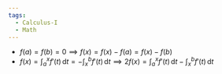 ```yaml
---
tags:
  - Calculus-I
  - Math
---
```

- $f(a)=f(b)=0\implies f(x)=f(x)-f(a)=f(x)-f(b)$
- $f(x)=\displaystyle\int_a^xf'(t)\,\mathrm{d}t=-\int_x^bf'(t)\,\mathrm{d}t\implies 2f(x)=\int_a^xf'(t)\,\mathrm{d}t-\int_x^bf'(t)\,\mathrm{d}t$

